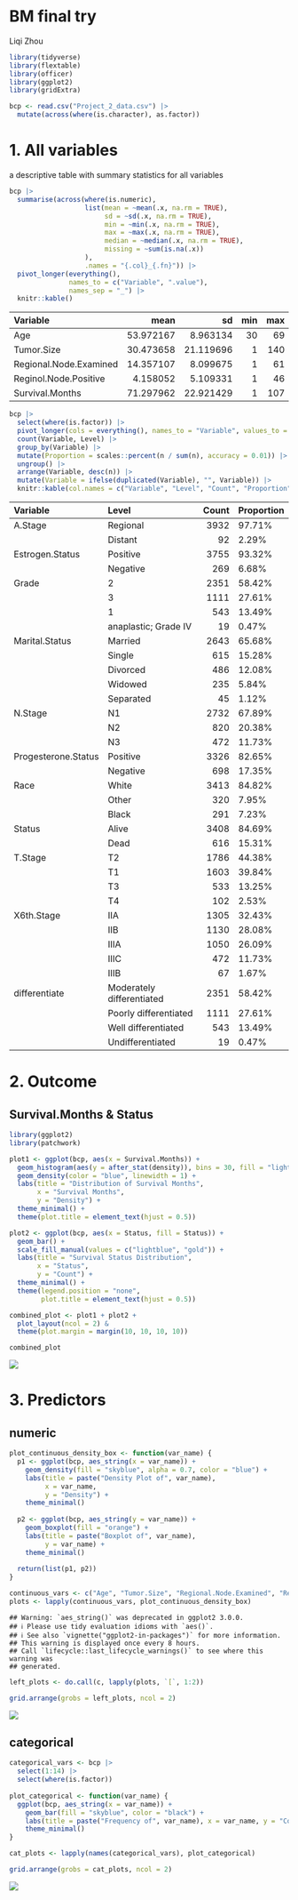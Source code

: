 BM final try
================
Liqi Zhou

``` r
library(tidyverse)
library(flextable)
library(officer)
library(ggplot2)
library(gridExtra)
```

``` r
bcp <- read.csv("Project_2_data.csv") |>
  mutate(across(where(is.character), as.factor))
```

# 1. All variables

a descriptive table with summary statistics for all variables

``` r
bcp |> 
  summarise(across(where(is.numeric), 
                   list(mean = ~mean(.x, na.rm = TRUE),
                        sd = ~sd(.x, na.rm = TRUE),
                        min = ~min(.x, na.rm = TRUE),
                        max = ~max(.x, na.rm = TRUE),
                        median = ~median(.x, na.rm = TRUE),
                        missing = ~sum(is.na(.x))
                   ), 
                   .names = "{.col}_{.fn}")) |> 
  pivot_longer(everything(), 
               names_to = c("Variable", ".value"), 
               names_sep = "_") |>
  knitr::kable()
```

| Variable               |      mean |        sd | min | max | median | missing |
|:-----------------------|----------:|----------:|----:|----:|-------:|--------:|
| Age                    | 53.972167 |  8.963134 |  30 |  69 |     54 |       0 |
| Tumor.Size             | 30.473658 | 21.119696 |   1 | 140 |     25 |       0 |
| Regional.Node.Examined | 14.357107 |  8.099675 |   1 |  61 |     14 |       0 |
| Reginol.Node.Positive  |  4.158052 |  5.109331 |   1 |  46 |      2 |       0 |
| Survival.Months        | 71.297962 | 22.921429 |   1 | 107 |     73 |       0 |

``` r
bcp |> 
  select(where(is.factor)) |>
  pivot_longer(cols = everything(), names_to = "Variable", values_to = "Level") |>
  count(Variable, Level) |>
  group_by(Variable) |>
  mutate(Proportion = scales::percent(n / sum(n), accuracy = 0.01)) |>
  ungroup() |> 
  arrange(Variable, desc(n)) |> 
  mutate(Variable = ifelse(duplicated(Variable), "", Variable)) |>  
  knitr::kable(col.names = c("Variable", "Level", "Count", "Proportion"))
```

| Variable            | Level                     | Count | Proportion |
|:--------------------|:--------------------------|------:|:-----------|
| A.Stage             | Regional                  |  3932 | 97.71%     |
|                     | Distant                   |    92 | 2.29%      |
| Estrogen.Status     | Positive                  |  3755 | 93.32%     |
|                     | Negative                  |   269 | 6.68%      |
| Grade               | 2                         |  2351 | 58.42%     |
|                     | 3                         |  1111 | 27.61%     |
|                     | 1                         |   543 | 13.49%     |
|                     | anaplastic; Grade IV      |    19 | 0.47%      |
| Marital.Status      | Married                   |  2643 | 65.68%     |
|                     | Single                    |   615 | 15.28%     |
|                     | Divorced                  |   486 | 12.08%     |
|                     | Widowed                   |   235 | 5.84%      |
|                     | Separated                 |    45 | 1.12%      |
| N.Stage             | N1                        |  2732 | 67.89%     |
|                     | N2                        |   820 | 20.38%     |
|                     | N3                        |   472 | 11.73%     |
| Progesterone.Status | Positive                  |  3326 | 82.65%     |
|                     | Negative                  |   698 | 17.35%     |
| Race                | White                     |  3413 | 84.82%     |
|                     | Other                     |   320 | 7.95%      |
|                     | Black                     |   291 | 7.23%      |
| Status              | Alive                     |  3408 | 84.69%     |
|                     | Dead                      |   616 | 15.31%     |
| T.Stage             | T2                        |  1786 | 44.38%     |
|                     | T1                        |  1603 | 39.84%     |
|                     | T3                        |   533 | 13.25%     |
|                     | T4                        |   102 | 2.53%      |
| X6th.Stage          | IIA                       |  1305 | 32.43%     |
|                     | IIB                       |  1130 | 28.08%     |
|                     | IIIA                      |  1050 | 26.09%     |
|                     | IIIC                      |   472 | 11.73%     |
|                     | IIIB                      |    67 | 1.67%      |
| differentiate       | Moderately differentiated |  2351 | 58.42%     |
|                     | Poorly differentiated     |  1111 | 27.61%     |
|                     | Well differentiated       |   543 | 13.49%     |
|                     | Undifferentiated          |    19 | 0.47%      |

# 2. Outcome

## Survival.Months & Status

``` r
library(ggplot2)
library(patchwork)

plot1 <- ggplot(bcp, aes(x = Survival.Months)) +
  geom_histogram(aes(y = after_stat(density)), bins = 30, fill = "lightblue", color = "black", alpha = 0.7) +
  geom_density(color = "blue", linewidth = 1) +
  labs(title = "Distribution of Survival Months",
       x = "Survival Months",
       y = "Density") +
  theme_minimal() +
  theme(plot.title = element_text(hjust = 0.5))

plot2 <- ggplot(bcp, aes(x = Status, fill = Status)) +
  geom_bar() +
  scale_fill_manual(values = c("lightblue", "gold")) +
  labs(title = "Survival Status Distribution",
       x = "Status",
       y = "Count") +
  theme_minimal() +
  theme(legend.position = "none", 
        plot.title = element_text(hjust = 0.5))

combined_plot <- plot1 + plot2 + 
  plot_layout(ncol = 2) & 
  theme(plot.margin = margin(10, 10, 10, 10))

combined_plot
```

![](EDA_files/figure-gfm/unnamed-chunk-5-1.png)<!-- -->

# 3. Predictors

## numeric

``` r
plot_continuous_density_box <- function(var_name) {
  p1 <- ggplot(bcp, aes_string(x = var_name)) +
    geom_density(fill = "skyblue", alpha = 0.7, color = "blue") +
    labs(title = paste("Density Plot of", var_name), 
         x = var_name, 
         y = "Density") +
    theme_minimal()
  
  p2 <- ggplot(bcp, aes_string(y = var_name)) +
    geom_boxplot(fill = "orange") +
    labs(title = paste("Boxplot of", var_name), 
         y = var_name) +
    theme_minimal()
  
  return(list(p1, p2)) 
}

continuous_vars <- c("Age", "Tumor.Size", "Regional.Node.Examined", "Reginol.Node.Positive")
plots <- lapply(continuous_vars, plot_continuous_density_box)
```

    ## Warning: `aes_string()` was deprecated in ggplot2 3.0.0.
    ## ℹ Please use tidy evaluation idioms with `aes()`.
    ## ℹ See also `vignette("ggplot2-in-packages")` for more information.
    ## This warning is displayed once every 8 hours.
    ## Call `lifecycle::last_lifecycle_warnings()` to see where this warning was
    ## generated.

``` r
left_plots <- do.call(c, lapply(plots, `[`, 1:2)) 

grid.arrange(grobs = left_plots, ncol = 2)
```

![](EDA_files/figure-gfm/unnamed-chunk-6-1.png)<!-- -->

## categorical

``` r
categorical_vars <- bcp |>
  select(1:14) |>
  select(where(is.factor))
  
plot_categorical <- function(var_name) {
  ggplot(bcp, aes_string(x = var_name)) +
    geom_bar(fill = "skyblue", color = "black") +
    labs(title = paste("Frequency of", var_name), x = var_name, y = "Count") +
    theme_minimal()
}

cat_plots <- lapply(names(categorical_vars), plot_categorical)

grid.arrange(grobs = cat_plots, ncol = 2)
```

![](EDA_files/figure-gfm/unnamed-chunk-7-1.png)<!-- -->
